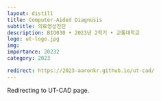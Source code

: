 ```yaml
---
layout: distill
title: Computer-Aided Diagnosis
subtitle: 의료영상진단
description: BIO030 • 2023년 2학기 • 교통대학교
logo: ut-logo.jpg
img:
importance: 20232
category: 2023

redirect: https://2023-aaronkr.github.io/ut-cad/
---
```


Redirecting to UT-CAD page.
